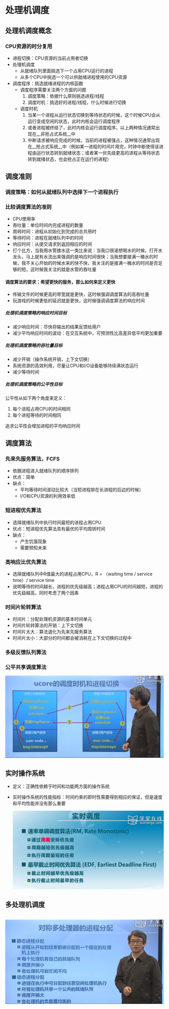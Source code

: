 # 处理机调度

## 处理机调度概念

### CPU资源的时分复用

- 进程切换：CPU资源的当前占用者切换
- 处理机调度
  - 从就绪队列里面挑选下一个占用CPU运行的进程
  - 从多个CPU中挑选一个可以供就绪进程使用的CPU资源
- 调度程序：挑选就绪进程的内核函数
  - 调度程序需要关注两个方面的问题
    1. 调度策略：依据什么原则挑选进程/线程
    2. 调度时机：挑选好的进程/线程，什么时候进行切换
  - 调度时机
    1. 当某一个进程从运行状态切换到等待状态的时候，这个时候CPU会从运行变成空闲的状态，此时内核会运行调度程序
    2. 或者进程被终结了，此时内核会运行调度程序，以上两种情况通常出现在__非抢占式系统__中
    3. 中断请求被响应完成的时候，当前的进程被强占，这种情况通常出现在__抢占式系统__中（例如某一进程的时间片用完，时钟中断使得该进程由运行状态转到就绪状态；或者某一优先级更高的进程从等待状态转到就绪状态，也会抢占正在运行的进程）

## 调度准则

### 调度策略：如何从就绪队列中选择下一个进程执行

### 比较调度算法的准则

- CPU使用率
- 吞吐量：单位时间内完成进程的数量
- 周转时间：进程从初始化到完成的总共用时
- 等待时间：进程在就绪队列中的时间
- 响应时间：从提交请求到返回相应的时间
- 打个比方，当我用水管接水这一类比来说：当我口很渴想喝水的时候，打开水龙头，马上就有水流出来强调的是响应时间很快；当我想要接满一桶水的时候，我不关心开始的时候水来的快不快，我关注的是接满一桶水的时间是否足够的短，这时候我关注的就是水管的吞吐量

#### 调度算法的要求：希望更快的服务，那么如何来定义更快

- 传输文件的时候更高的带宽就是更快，这时候强调调度算法的高吞吐量
- 玩游戏的时候更低的延迟就是更快，这时候强调调度算法的响应时间

##### 处理机调度策略的响应时间目标

- 减少响应时间：尽快将输出的结果反馈给用户
- 减少平均响应时间的波动：在交互系统中，可预测性比高差异低平均更加重要

##### 处理机调度策略的吞吐量目标

- 减少开销（操作系统开销，上下文切换）
- 系统资源的高效利用，尽量让CPU和I/O设备能够持续满状态运行
- 减少等待时间

##### 处理机调度策略的公平性目标

公平性从如下两个角度来定义：

1. 每个进程占用CPU的时间相同
2. 每个进程等待的时间相同

追求公平性会增加进程的平均响应时间

## 调度算法

### 先来先服务算法，FCFS

- 依据进程进入就绪队列的顺序排列
- 优点：简单
- 缺点：
  - 平均等待时间波动比较大（当短进程排在长进程的后边的时候）
  - I/O和CPU资源的利用效率低

### 短进程优先算法

- 选择就绪队列中执行时间最短的进程占用CPU
- 优点：短进程优先算法具有最优的平均周转时间
- 缺点：
  - 产生饥饿现象
  - 需要预知未来

### 高响应比优先算法

- 选择就绪队列中R值最大的进程占用CPU，R = （waiting time / service time）/ service time
- 说明等待的时间越长，进程的优先级越高；进程占用CPU的时间越短，进程的优先级越高，同时考虑了两个因素

### 时间片轮转算法

- 时间片：分配处理机资源的基本时间单元
- 时间片轮转算法的开销：上下文切换
- 时间片太大：算法退化为先来先服务算法
- 时间片太小：大部分的时间都会被消耗在上下文切换的过程中

### 多级反馈队列算法

### 公平共享调度算法

![process scheduling](./pics/process_scheduling.jpg)

## 实时操作系统

- 定义：正确性依赖于时间和功能两方面的操作系统

- 实时操作系统的性能指标：时间约束的即时性需要得到相应的保证，但是速度和平均性能并没有那么重要

  ![real time scheduling](./pics/real_time_scheduling.jpg)

## 多处理机调度

​	![multi processor scheduling](./pics/multi_cpu_scheduling.jpg)